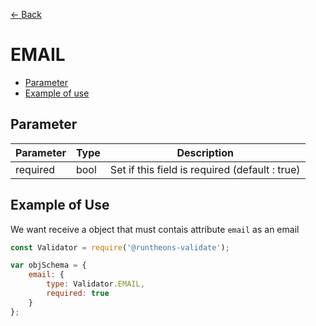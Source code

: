 [<- Back](https://github.com/iamousseni/runtheons-validate#type)

# EMAIL

- [Parameter](https://github.com/iamousseni/runtheons-validate/blob/tree/master/doc/email.md#parameter)
- [Example of use](https://github.com/iamousseni/runtheons-validate/blob/tree/master/doc/email.md#example-of-use)

## Parameter

| Parameter | Type | Description                                    |
| --------- | ---- | ---------------------------------------------- |
| required  | bool | Set if this field is required (default : true) |

## Example of Use

We want receive a object that must contais attribute `email` as an email

```javascript
const Validator = require('@runtheons-validate');

var objSchema = {
	email: {
		type: Validator.EMAIL,
		required: true
	}
};
```
